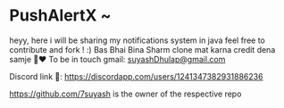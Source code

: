 # PushAlertX ~ 
heyy,
here i will be sharing my notifications system in java 
feel free to contribute and fork !  :)
Bas Bhai Bina Sharm clone mat karna credit dena samje 🥹♥️ 
To be in touch gmail: suyashDhulap@gmail.com


Discord link 🔗: https://discordapp.com/users/1241347382931886236


 
https://github.com/7suyash is the owner of the respective repo
